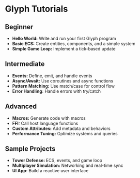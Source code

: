 # Glyph Tutorials

## Beginner
- **Hello World:** Write and run your first Glyph program
- **Basic ECS:** Create entities, components, and a simple system
- **Simple Game Loop:** Implement a tick-based update

## Intermediate
- **Events:** Define, emit, and handle events
- **Async/Await:** Use coroutines and async functions
- **Pattern Matching:** Use match/case for control flow
- **Error Handling:** Handle errors with try/catch

## Advanced
- **Macros:** Generate code with macros
- **FFI:** Call host language functions
- **Custom Attributes:** Add metadata and behaviors
- **Performance Tuning:** Optimize systems and queries

## Sample Projects
- **Tower Defense:** ECS, events, and game loop
- **Multiplayer Simulation:** Networking and real-time sync
- **UI App:** Build a reactive user interface 